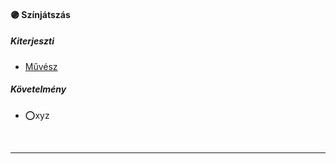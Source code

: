 #### 🟣 Színjátszás

##### Kiterjeszti
- [Művész](kepzettsegek/muvesz.md)

##### Követelmény
- ⭕xyz

<br />

---
